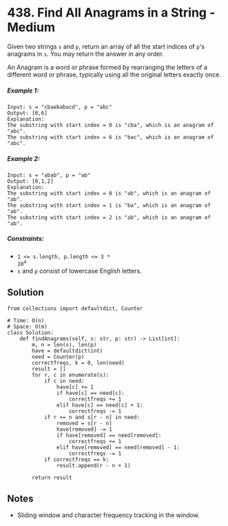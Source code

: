 # 438. Find All Anagrams in a String - Medium

Given two strings `s` and `p`, return an array of all the start indices of `p`'s anagrams in `s`. You may return the answer in any order.

An Anagram is a word or phrase formed by rearranging the letters of a different word or phrase, typically using all the original letters exactly once.

##### Example 1:

```
Input: s = "cbaebabacd", p = "abc"
Output: [0,6]
Explanation:
The substring with start index = 0 is "cba", which is an anagram of "abc".
The substring with start index = 6 is "bac", which is an anagram of "abc".
```

##### Example 2:

```
Input: s = "abab", p = "ab"
Output: [0,1,2]
Explanation:
The substring with start index = 0 is "ab", which is an anagram of "ab".
The substring with start index = 1 is "ba", which is an anagram of "ab".
The substring with start index = 2 is "ab", which is an anagram of "ab".
```

##### Constraints:

- <code>1 <= s.length, p.length <= 3 * 10<sup>4</sup></code>
- `s` and `p` consist of lowercase English letters.

## Solution

```
from collections import defaultdict, Counter

# Time: O(n)
# Space: O(m)
class Solution:
    def findAnagrams(self, s: str, p: str) -> List[int]:
        m, n = len(s), len(p)
        have = defaultdict(int)
        need = Counter(p)
        correctfreqs, k = 0, len(need)
        result = []
        for r, c in enumerate(s):
            if c in need:
                have[c] += 1
                if have[c] == need[c]:
                    correctfreqs += 1
                elif have[c] == need[c] + 1:
                    correctfreqs -= 1
            if r >= n and s[r - n] in need:
                removed = s[r - n]
                have[removed] -= 1
                if have[removed] == need[removed]:
                    correctfreqs += 1
                elif have[removed] == need[removed] - 1:
                    correctfreqs -= 1
            if correctfreqs == k:
                result.append(r - n + 1)

        return result
```

## Notes
- Sliding window and character frequency tracking in the window.